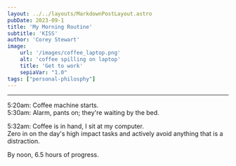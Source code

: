 ```yaml
---
layout: ../../layouts/MarkdownPostLayout.astro
pubDate: 2023-09-1
title: 'My Morning Routine'
subtitle: 'KISS'
author: 'Corey Stewart'
image:
    url: '/images/coffee_laptop.png' 
    alt: 'coffee spilling on laptop'
    title: 'Get to work'
    sepiaVar: "1.0"
tags: ["personal-philosphy"]
---
```

<hr class="pb-8">

5:20am: Coffee machine starts.<br>
5:30am: Alarm, pants on; they're waiting by the bed.

5:32am: Coffee is in hand, I sit at my computer.<br>
Zero in on the day's high impact tasks and actively avoid anything that is a distraction. 

By noon, 6.5 hours of progress.